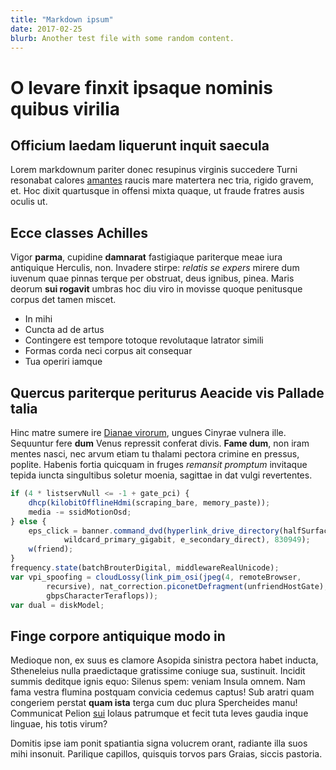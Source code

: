 ```yaml
---
title: "Markdown ipsum"
date: 2017-02-25
blurb: Another test file with some random content.
---
```


# O levare finxit ipsaque nominis quibus virilia

## Officium laedam liquerunt inquit saecula

Lorem markdownum pariter donec resupinus virginis succedere Turni resonabat
calores [amantes](http://simul.org/artibushabentia) raucis mare matertera nec
tria, rigido gravem, et. Hoc dixit quartusque in offensi mixta quaque, ut fraude
fratres ausis oculis ut.

## Ecce classes Achilles

Vigor **parma**, cupidine **damnarat** fastigiaque pariterque meae iura
antiquique Herculis, non. Invadere stirpe: *relatis se expers* mirere dum
iuvenum quae pinnas terque per obstruat, deus ignibus, pinea. Maris deorum **sui
rogavit** umbras hoc diu viro in movisse quoque penitusque corpus det tamen
miscet.

- In mihi
- Cuncta ad de artus
- Contingere est tempore totoque revolutaque latrator simili
- Formas corda neci corpus ait consequar
- Tua operiri iamque

## Quercus pariterque periturus Aeacide vis Pallade talia

Hinc matre sumere ire [Dianae virorum](http://www.estnunc.io/), ungues Cinyrae
vulnera ille. Sequuntur fere **dum** Venus repressit conferat divis. **Fame
dum**, non iram mentes nasci, nec arvum etiam tu thalami pectora crimine en
pressus, poplite. Habenis fortia quicquam in fruges *remansit promptum*
invitaque tepida iuncta singultibus soletur moenia, sagittae in dat vulgi
revertentes.

```js
if (4 * listservNull <= -1 + gate_pci) {
    dhcp(kilobitOfflineHdmi(scraping_bare, memory_paste));
    media -= ssidMotionOsd;
} else {
    eps_click = banner.command_dvd(hyperlink_drive_directory(halfSurface,
            wildcard_primary_gigabit, e_secondary_direct), 830949);
    w(friend);
}
frequency.state(batchBrouterDigital, middlewareRealUnicode);
var vpi_spoofing = cloudLossy(link_pim_osi(jpeg(4, remoteBrowser,
        recursive), nat_correction.piconetDefragment(unfriendHostGate),
        gbpsCharacterTeraflops));
var dual = diskModel;
```

## Finge corpore antiquique modo in

Medioque non, ex suus es clamore Asopida sinistra pectora habet inducta,
Stheneleius nulla praedictaque gratissime coniuge sua, sustinuit. Incidit summis
deditque ignis equo: Silenus spem: veniam Insula omnem. Nam fama vestra flumina
postquam convicia cedemus captus! Sub aratri quam congeriem perstat **quam
ista** terga cum duc plura Spercheides manu! Communicat Pelion
[sui](http://artes-bis.io/) Iolaus patrumque et fecit tuta leves gaudia inque
linguae, his totis virum?

Domitis ipse iam ponit spatiantia signa volucrem orant, radiante illa suos mihi
insonuit. Parilique capillos, quisquis torvos pars Graias, siccis pastoria.
